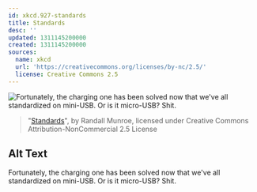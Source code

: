 ```yaml
---
id: xkcd.927-standards
title: Standards
desc: ''
updated: 1311145200000
created: 1311145200000
sources:
  name: xkcd
  url: 'https://creativecommons.org/licenses/by-nc/2.5/'
  license: Creative Commons 2.5
---
```

![Fortunately, the charging one has been solved now that we've all standardized on mini-USB. Or is it micro-USB? Shit.](https://imgs.xkcd.com/comics/standards.png)
> "[Standards](https://xkcd.com/927/)", by Randall Munroe, licensed under Creative Commons Attribution-NonCommercial 2.5 License

## Alt Text
Fortunately, the charging one has been solved now that we've all standardized on mini-USB. Or is it micro-USB? Shit.
